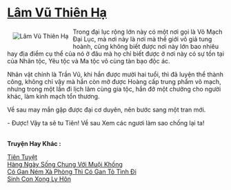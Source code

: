 <a href="https://utruyen.com/lam-vu-thien-ha/19114/" title="Lâm Vũ Thiên Hạ"><h1>Lâm Vũ Thiên Hạ</h1></a><div style="display:table"><img align="right" style="float: left; padding: 10px;" src="https://utruyen.com/images/story/200x260/lam-vu-thien-ha.jpg" alt="Lâm Vũ Thiên Hạ">Trong đại lục rộng lớn này có một nơi gọi là Võ Mạch Đại Lục, mà nơi này là nơi mà thế giới võ giả tung hoành, cũng không biết được nơi này lớn bao nhiêu hay địa điểm cụ thể của nó ở đâu mà họ chỉ biết được ở nơi này có sự tồn tại của Nhân tộc, Yêu tộc và Ma tộc vô cùng tàn bạo độc ác.<p></p>Nhân vật chính là Trần Vũ, khi hắn được mười hai tuổi, thì đã luyện thể thành công, không chỉ vậy mà hắn còn mở được Hoàng cấp trung phẩm võ mạch, nhưng trong một lần đi lịch lãm cùng gia tộc, hắn đở một chưởng cho người khác, làm kinh mạch tổn thương. <p></p>Về sau may mắn gặp được đại cơ duyên, nên bước sang một tran mới. <p></p>- Được! Vậy ta sẽ tu Tiên! Về sau Xem các ngươi làm sao chống lại ta!</div><p><br><b>Truyện Hay Khác :</b></p><a href="https://utruyen.com/tien-tuyet/8366/" alt="Tiên Tuyệt">Tiên Tuyệt</a><br/><a href="https://truyenngontinhay.wordpress.com/2019/10/03/hang-ngay-song-chung-voi-muoi-khong/" alt="Hàng Ngày Sống Chung Với Muội Khống">Hàng Ngày Sống Chung Với Muội Khống</a><br/><a href="https://dammyh.wordpress.com/2019/11/07/co-gan-nem-xa-phong-thi-co-gan-to-tinh-di/" alt="Có Gan Ném Xà Phòng Thì Có Gan Tỏ Tình Đi">Có Gan Ném Xà Phòng Thì Có Gan Tỏ Tình Đi</a><br/><a href="https://github.com/quanluxury/truyenhot/tree/master/truyenhay/17903/" alt="Sinh Con Xong Ly Hôn">Sinh Con Xong Ly Hôn</a><br/>